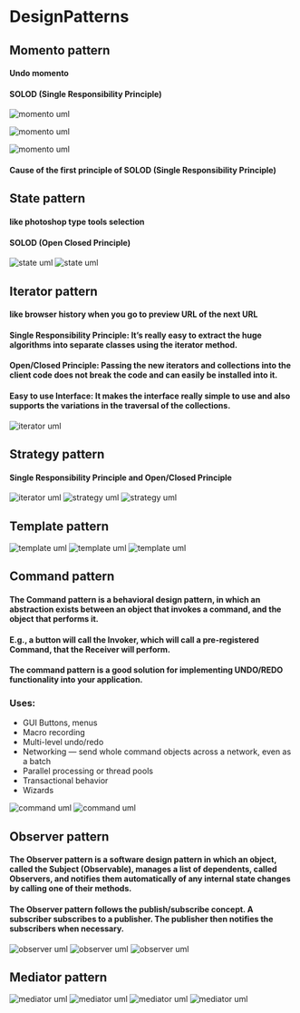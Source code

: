 # DesignPatterns

 ## Momento pattern
 #### Undo momento
 #### SOLOD (Single Responsibility Principle)

![momento uml](/from_other_sources/momento_pattern/pictures/momento_1.png)

![momento uml](/from_other_sources/momento_pattern/pictures/momento_2.png)

![momento uml](/from_other_sources/momento_pattern/pictures/momento_3.png)

#### Cause of the first principle of SOLOD (Single Responsibility Principle)

## State pattern
#### like photoshop type tools selection
#### SOLOD (Open Closed Principle)
![state uml](/from_other_sources/state_pattern/pictures/state_pattern.png)
![state uml](/from_other_sources/state_pattern/pictures/state_pattern2.png)



## Iterator pattern
#### like browser history when you go to preview URL of the next URL
#### Single Responsibility Principle: It’s really easy to extract the huge algorithms into separate classes using the iterator method.
#### Open/Closed Principle: Passing the new iterators and collections into the client code does not break the code and can easily be installed into it.
#### Easy to use Interface: It makes the interface really simple to use and also supports the variations in the traversal of the collections.
![iterator uml](/from_other_sources/iterator_pattern/pictures/iterator_pattern.png)


## Strategy pattern
#### Single Responsibility Principle and Open/Closed Principle
![iterator uml](/from_other_sources/strategy_pattern/pictures/strategy_pattern1.png)
![strategy uml](/from_other_sources/strategy_pattern/pictures/strategy_pattern2.png)
![strategy uml](/from_other_sources/strategy_pattern/pictures/strategy_pattern3.png)

## Template pattern
![template uml](/from_other_sources/template_pattern/pictures/template_pattern1.png)
![template uml](/from_other_sources/template_pattern/pictures/template_pattern2.png)
![template uml](/from_other_sources/template_pattern/pictures/template_pattern3.png)

## Command pattern
#### The Command pattern is a behavioral design pattern, in which an abstraction exists between an object that invokes a command, and the object that performs it.
#### E.g., a button will call the Invoker, which will call a pre-registered Command, that the Receiver will perform.
#### The command pattern is a good solution for implementing UNDO/REDO functionality into your application.
### Uses:

* GUI Buttons, menus
* Macro recording
* Multi-level undo/redo
* Networking — send whole command objects across a network, even as a batch
* Parallel processing or thread pools
* Transactional behavior
* Wizards

![command uml](/from_other_sources/command_pattern/pictures/command_pattern1.png)
![command uml](/from_other_sources/command_pattern/pictures/command_pattern3.png)

## Observer pattern
#### The Observer pattern is a software design pattern in which an object, called the Subject (Observable), manages a list of dependents, called Observers, and notifies them automatically of any internal state changes by calling one of their methods.
#### The Observer pattern follows the publish/subscribe concept. A subscriber subscribes to a publisher. The publisher then notifies the subscribers when necessary.
![observer uml](/from_other_sources/observer_pattern/pictures/observer_pattern.png)
![observer uml](/from_other_sources/observer_pattern/pictures/observer_pattern1.png)
![observer uml](/from_other_sources/observer_pattern/pictures/observer_pattern2.png)

## Mediator pattern
![mediator uml](/from_other_sources/mediator_pattern/pictures/mediator_pattern.png)
![mediator uml](/from_other_sources/mediator_pattern/pictures/mediator_pattern2.png)
![mediator uml](/from_other_sources/mediator_pattern/pictures/mediator_pattern3.png)
![mediator uml](/from_other_sources/mediator_pattern/pictures/mediator_pattern4.png)



